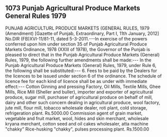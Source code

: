 ## 1073 Punjab Agricultural Produce Markets General Rules 1979
 
PUNJAB AGRICULTURL PRODUCE MARKETS
(GENERAL RULES, 1979
(Amendment)
[Gazette of Punjab, Extraordinary, Part I,
11th January, 2012]
No.DIR (FB)XVI-11/81-11, dated 5-3-2011.---In exercise of the powers conferred upon him under section 35 of Punjab Agricultural Produce Markets Ordinance, 1978 (XXIII of 1978), the Governor of the Punjab is pleased to direct that in the Punjab Agricultural Produce Markets (General) Rules, 1979, the following further amendments shall be made:---
In the Punjab Agricultural Produce Markets (General) Rules, 1979, under Rule 6, the following shall be substituted:--- 6. Fees to be paid by the Dealers for the licences to be issued under section 6 of the ordinance. The schedule of licence fee for each kind of licence shall be as under with immediate effect:---
Cotton Ginning and pressing Factory, Oil Mills, Textile Mills, Ghee Mills, Rice Mill (Sheller and buller), importer and exporter of agricultural produce, sugar mill, purchaser of agricultural produce on behalf of mill, dairy and other such concern dealing in agricultural produce, wool factory, jute mill, flour mill, tobacco wholesale dealer, roti plant, cold storage, refrigeration plant.
Rs.5000.00
Commission agent of grain market, vegetable and fruit market, wool, hides and skin merchant, wholesale kryana merchant, cotton seed and oil cakes wholesaler, atta machine "chakky" Rice-husking "chakky", pulses processing plant.
Rs.1500.00

